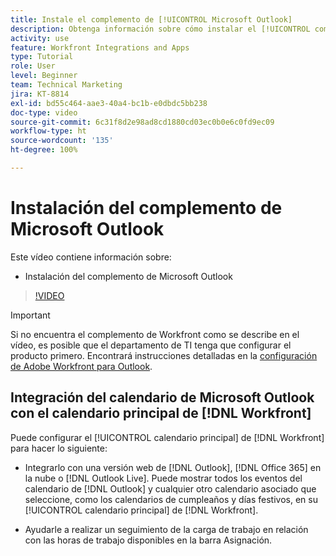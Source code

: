 ```yaml
---
title: Instale el complemento de [!UICONTROL Microsoft Outlook]
description: Obtenga información sobre cómo instalar el [!UICONTROL complemento de Microsoft Outlook]
activity: use
feature: Workfront Integrations and Apps
type: Tutorial
role: User
level: Beginner
team: Technical Marketing
jira: KT-8814
exl-id: bd55c464-aae3-40a4-bc1b-e0dbdc5bb238
doc-type: video
source-git-commit: 6c31f8d2e98ad8cd1880cd03ec0b0e6c0fd9ec09
workflow-type: ht
source-wordcount: '135'
ht-degree: 100%

---
```


# Instalación del complemento de Microsoft Outlook

Este vídeo contiene información sobre:

* Instalación del complemento de Microsoft Outlook

>[!VIDEO](https://video.tv.adobe.com/v/335115/?quality=12&learn=on)

>[!IMPORTANT]
>
>Si no encuentra el complemento de Workfront como se describe en el vídeo, es posible que el departamento de TI tenga que configurar el producto primero. Encontrará instrucciones detalladas en la [configuración de Adobe Workfront para Outlook](https://experienceleague.adobe.com/docs/workfront/using/adobe-workfront-integrations/workfront-for-outlook/set-up-workfront-for-outlook.html).

## Integración del calendario de Microsoft Outlook con el calendario principal de [!DNL Workfront] 

Puede configurar el [!UICONTROL calendario principal] de [!DNL Workfront] para hacer lo siguiente:

* Integrarlo con una versión web de [!DNL Outlook], [!DNL Office 365] en la nube o [!DNL Outlook Live]. Puede mostrar todos los eventos del calendario de [!DNL Outlook] y cualquier otro calendario asociado que seleccione, como los calendarios de cumpleaños y días festivos, en su [!UICONTROL calendario principal] de [!DNL Workfront].

* Ayudarle a realizar un seguimiento de la carga de trabajo en relación con las horas de trabajo disponibles en la barra Asignación.
